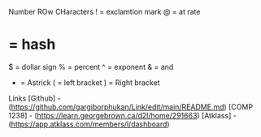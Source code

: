 Number ROw CHaracters
! = exclamtion mark
@ = at rate
# = hash
$ = dollar sign
% = percent
^ = exponent
& = and
* = Astrick
( = left bracket
) = Right bracket

Links
[Github] - (https://github.com/gargiborphukan/Link/edit/main/README.md)
[COMP 1238] - (https://learn.georgebrown.ca/d2l/home/291663)
[Atklass] - (https://app.atklass.com/members/l/dashboard)
